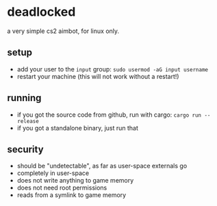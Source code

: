 # deadlocked

a very simple cs2 aimbot, for linux only.

## setup

- add your user to the `input` group: `sudo usermod -aG input username`
- restart your machine (this will not work without a restart!)

## running

- if you got the source code from github, run with cargo: `cargo run --release`
- if you got a standalone binary, just run that

## security

- should be "undetectable", as far as user-space externals go
- completely in user-space
- does not write anything to game memory
- does not need root permissions
- reads from a symlink to game memory
